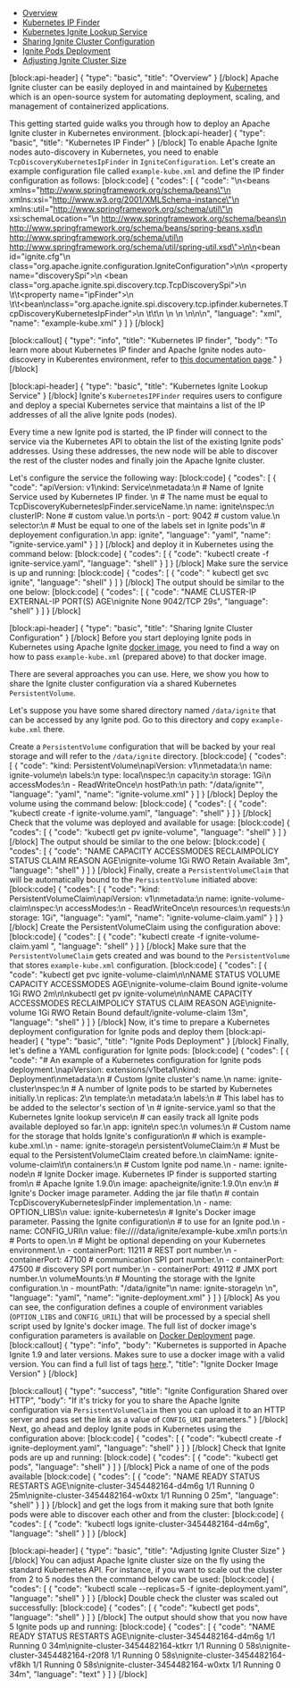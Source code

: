 * [Overview](#overview)
* [Kubernetes IP Finder](#kubernetes-ip-finder)
* [Kubernetes Ignite Lookup Service](#kubernetes-ignite-lookup-service)
* [Sharing Ignite Cluster Configuration](#sharing-ignite-cluster-configuration)
* [Ignite Pods Deployment](#ignite-pods-deployment)
* [Adjusting Ignite Cluster Size](#adjusting-ignite-cluster-size)

[block:api-header]
{
  "type": "basic",
  "title": "Overview"
}
[/block]
Apache Ignite cluster can be easily deployed in and maintained by [Kubernetes](https://kubernetes.io) which is an open-source system for automating deployment, scaling, and management of containerized applications.

This getting started guide walks you through how to deploy an Apache Ignite cluster in Kubernetes environment.
[block:api-header]
{
  "type": "basic",
  "title": "Kubernetes IP Finder"
}
[/block]
To enable Apache Ignite nodes auto-discovery in Kubernetes, you need to enable `TcpDiscoveryKubernetesIpFinder` in `IgniteConfiguration`. Let's create an example configuration file called `example-kube.xml` and define the IP finder configuration as follows:
[block:code]
{
  "codes": [
    {
      "code": "<?xml version=\"1.0\" encoding=\"UTF-8\"?>\n<beans xmlns=\"http://www.springframework.org/schema/beans\"\n       xmlns:xsi=\"http://www.w3.org/2001/XMLSchema-instance\"\n       xmlns:util=\"http://www.springframework.org/schema/util\"\n       xsi:schemaLocation=\"\n        http://www.springframework.org/schema/beans\n        http://www.springframework.org/schema/beans/spring-beans.xsd\n        http://www.springframework.org/schema/util\n        http://www.springframework.org/schema/util/spring-util.xsd\">\n\n<bean id=\"ignite.cfg\"\n    class=\"org.apache.ignite.configuration.IgniteConfiguration\">\n\n    <property name=\"discoverySpi\">\n        <bean class=\"org.apache.ignite.spi.discovery.tcp.TcpDiscoverySpi\">\n        \t\t<property name=\"ipFinder\">\n            \t\t<bean\nclass=\"org.apache.ignite.spi.discovery.tcp.ipfinder.kubernetes.TcpDiscoveryKubernetesIpFinder\">\n            \t\t</bean>\n            </property>\n        </bean>\n    </property>\n</bean>\n</beans>\n",
      "language": "xml",
      "name": "example-kube.xml"
    }
  ]
}
[/block]

[block:callout]
{
  "type": "info",
  "title": "Kubernetes IP finder",
  "body": "To learn more about Kubernetes IP finder and Apache Ignite nodes auto-discovery in Kuberentes environment, refer to [this documentation page](https://apacheignite-mix.readme.io/docs/kubernetes-discovery)."
}
[/block]

[block:api-header]
{
  "type": "basic",
  "title": "Kubernetes Ignite Lookup Service"
}
[/block]
Ignite's `KubernetesIPFinder` requires users to configure and deploy a special Kubernetes service that maintains a list of the IP addresses of all the alive Ignite pods (nodes). 

Every time a new Ignite pod is started, the IP finder will connect to the service via the Kubernetes API to obtain the list of the existing Ignite pods' addresses. Using these addresses, the new node will be able to discover the rest of the cluster nodes and finally join the Apache Ignite cluster.

Let's configure the service the following way:
[block:code]
{
  "codes": [
    {
      "code": "apiVersion: v1\nkind: Service\nmetadata:\n  # Name of Ignite Service used by Kubernetes IP finder. \n  # The name must be equal to TcpDiscoveryKubernetesIpFinder.serviceName.\n  name: ignite\nspec:\n  clusterIP: None # custom value.\n  ports:\n    - port: 9042 # custom value.\n  selector:\n    # Must be equal to one of the labels set in Ignite pods'\n    # deployement configuration.\n    app: ignite",
      "language": "yaml",
      "name": "ignite-service.yaml"
    }
  ]
}
[/block]
and deploy it in Kubernetes using the command below:
[block:code]
{
  "codes": [
    {
      "code": "kubectl create -f ignite-service.yaml",
      "language": "shell"
    }
  ]
}
[/block]
Make sure the service is up and running:
[block:code]
{
  "codes": [
    {
      "code": " kubectl get svc ignite",
      "language": "shell"
    }
  ]
}
[/block]
The output should be similar to the one below:
[block:code]
{
  "codes": [
    {
      "code": "NAME      CLUSTER-IP   EXTERNAL-IP   PORT(S)    AGE\nignite    None         <none>        9042/TCP   29s",
      "language": "shell"
    }
  ]
}
[/block]

[block:api-header]
{
  "type": "basic",
  "title": "Sharing Ignite Cluster Configuration"
}
[/block]
Before you start deploying Ignite pods in Kubernetes using Apache Ignite [docker image](https://apacheignite.readme.io/docs/docker-deployment), you need to find a way on how to pass `example-kube.xml` (prepared above) to that docker image.

There are several approaches you can use. Here, we show you how to share the Ignite cluster configuration via a shared Kubernetes `PersistentVolume`.

Let's suppose you have some shared directory named `/data/ignite` that can be accessed by any Ignite pod. Go to this directory and copy `example-kube.xml` there.

Create a `PersistentVolume` configuration that will be backed by your real storage and will refer to the `/data/ignite` directory.
[block:code]
{
  "codes": [
    {
      "code": "kind: PersistentVolume\napiVersion: v1\nmetadata:\n  name: ignite-volume\n  labels:\n    type: local\nspec:\n  capacity:\n    storage: 1Gi\n  accessModes:\n    - ReadWriteOnce\n  hostPath:\n    path: \"/data/ignite\"",
      "language": "yaml",
      "name": "ignite-volume.xml"
    }
  ]
}
[/block]
 Deploy the volume using the command below:
[block:code]
{
  "codes": [
    {
      "code": "kubectl create -f ignite-volume.yaml",
      "language": "shell"
    }
  ]
}
[/block]
Check that the volume was deployed and available for usage:
[block:code]
{
  "codes": [
    {
      "code": "kubectl get pv ignite-volume",
      "language": "shell"
    }
  ]
}
[/block]
The output should be similar to the one below:
[block:code]
{
  "codes": [
    {
      "code": "NAME            CAPACITY   ACCESSMODES   RECLAIMPOLICY   STATUS      CLAIM     REASON    AGE\nignite-volume   1Gi        RWO           Retain          Available                       3m",
      "language": "shell"
    }
  ]
}
[/block]
Finally, create a `PersistentVolumeClaim` that will be automatically bound to the `PersistentVolume` initiated above:
[block:code]
{
  "codes": [
    {
      "code": "kind: PersistentVolumeClaim\napiVersion: v1\nmetadata:\n  name: ignite-volume-claim\nspec:\n  accessModes:\n    - ReadWriteOnce\n  resources:\n    requests:\n      storage: 1Gi",
      "language": "yaml",
      "name": "ignite-volume-claim.yaml"
    }
  ]
}
[/block]
Create the PersistentVolumeClaim using the configuration above:
[block:code]
{
  "codes": [
    {
      "code": "kubectl create -f ignite-volume-claim.yaml ",
      "language": "shell"
    }
  ]
}
[/block]
Make sure that the `PersistentVolumeClaim` gets created and was bound to the `PersistentVolume` that stores `example-kube.xml` configuration.
[block:code]
{
  "codes": [
    {
      "code": "kubectl get pvc ignite-volume-claim\n\nNAME                  STATUS    VOLUME          CAPACITY   ACCESSMODES   AGE\nignite-volume-claim   Bound     ignite-volume   1Gi        RWO           2m\n\nkubectl get pv ignite-volume\n\nNAME            CAPACITY   ACCESSMODES   RECLAIMPOLICY   STATUS    CLAIM                         REASON    AGE\nignite-volume   1Gi        RWO           Retain          Bound     default/ignite-volume-claim             13m",
      "language": "shell"
    }
  ]
}
[/block]
Now, it's time to prepare a Kubernetes deployment configuration for Ignite pods and deploy them
[block:api-header]
{
  "type": "basic",
  "title": "Ignite Pods Deployment"
}
[/block]
Finally, let's define a YAML configuration for Ignite pods:
[block:code]
{
  "codes": [
    {
      "code": "# An example of a Kubernetes configuration for Ignite pods deployment.\napiVersion: extensions/v1beta1\nkind: Deployment\nmetadata:\n  # Custom Ignite cluster's name.\n  name: ignite-cluster\nspec:\n  # A number of Ignite pods to be started by Kubernetes initially.\n  replicas: 2\n  template:\n    metadata:\n      labels:\n        # This label has to be added to the selector's section of \n        # ignite-service.yaml so that the Kubernetes Ignite lookup service\n        # can easily track all Ignite pods available deployed so far.\n        app: ignite\n    spec:\n      volumes:\n        # Custom name for the storage that holds Ignite's configuration\n        # which is example-kube.xml.\n        - name: ignite-storage\n          persistentVolumeClaim:\n           # Must be equal to the PersistentVolumeClaim created before.\n           claimName: ignite-volume-claim\t\n      containers:\n        # Custom Ignite pod name.\n      - name: ignite-node\n        # Ignite Docker image. Kubernetes IP finder is supported starting from\n        # Apache Ignite 1.9.0\n        image: apacheignite/ignite:1.9.0\n        env:\n        # Ignite's Docker image parameter. Adding the jar file that\n        # contain TcpDiscoveryKubernetesIpFinder implementation.\n        - name: OPTION_LIBS\n          value: ignite-kubernetes\n        # Ignite's Docker image parameter. Passing the Ignite configuration\n        # to use for an Ignite pod.\n        - name: CONFIG_URI\n          value: file:////data/ignite/example-kube.xml\n        ports:\n        # Ports to open.\n        # Might be optional depending on your Kubernetes environment.\n        - containerPort: 11211 # REST port number.\n        - containerPort: 47100 # communication SPI port number.\n        - containerPort: 47500 # discovery SPI port number.\n        - containerPort: 49112 # JMX port number.\n        volumeMounts:\n        # Mounting the storage with the Ignite configuration.\n        - mountPath: \"/data/ignite\"\n          name: ignite-storage\n          \n",
      "language": "yaml",
      "name": "ignite-deployment.xml"
    }
  ]
}
[/block]
As you can see, the configuration defines a couple of environment variables (`OPTION_LIBS` and `CONFIG_URIL`) that will be processed by a special shell script used by Ignite's docker image. The full list of docker image's configuration parameters is available on [Docker Deployment](doc:docker-deployment) page.
[block:callout]
{
  "type": "info",
  "body": "Kubernetes is supported in Apache Ignite 1.9 and later versions. Makes sure to use a docker image with a valid version. You can find a full list of tags [here](https://hub.docker.com/r/apacheignite/ignite/tags).",
  "title": "Ignite Docker Image Version"
}
[/block]

[block:callout]
{
  "type": "success",
  "title": "Ignite Configuration Shared over HTTP",
  "body": "If it's tricky for you to share the Apache Ignite configuration via `PersistentVolumeClaim` then you can upload it to an HTTP server and pass set the link as a value of `CONFIG_URI` parameters."
}
[/block]
Next, go ahead and deploy Ignite pods in Kubernetes using the configuration​ above:
[block:code]
{
  "codes": [
    {
      "code": "kubectl create -f ignite-deployment.yaml",
      "language": "shell"
    }
  ]
}
[/block]
Check that Ignite pods are up and running:
[block:code]
{
  "codes": [
    {
      "code": "kubectl get pods",
      "language": "shell"
    }
  ]
}
[/block]
Pick a name of one of the pods available 
[block:code]
{
  "codes": [
    {
      "code": "NAME                              READY     STATUS    RESTARTS   AGE\nignite-cluster-3454482164-d4m6g   1/1       Running   0          25m\nignite-cluster-3454482164-w0xtx   1/1       Running   0          25m",
      "language": "shell"
    }
  ]
}
[/block]
and get the logs from it making sure that both Ignite pods were able to discover each other and from the cluster:
[block:code]
{
  "codes": [
    {
      "code": "kubectl logs ignite-cluster-3454482164-d4m6g",
      "language": "shell"
    }
  ]
}
[/block]

[block:api-header]
{
  "type": "basic",
  "title": "Adjusting Ignite Cluster Size"
}
[/block]
You can adjust Apache Ignite cluster size on the fly using the standard Kubernetes API. For instance, if you want to scale out the cluster from 2 to 5 nodes then the command below can be used:
[block:code]
{
  "codes": [
    {
      "code": "kubectl scale --replicas=5 -f ignite-deployment.yaml",
      "language": "shell"
    }
  ]
}
[/block]
Double check the cluster was scaled out successfully:
[block:code]
{
  "codes": [
    {
      "code": "kubectl get pods",
      "language": "shell"
    }
  ]
}
[/block]
The output should show that you now have 5 Ignite pods up and running:
[block:code]
{
  "codes": [
    {
      "code": "NAME                              READY     STATUS    RESTARTS   AGE\nignite-cluster-3454482164-d4m6g   1/1       Running   0          34m\nignite-cluster-3454482164-ktkrr   1/1       Running   0          58s\nignite-cluster-3454482164-r20f8   1/1       Running   0          58s\nignite-cluster-3454482164-vf8kh   1/1       Running   0          58s\nignite-cluster-3454482164-w0xtx   1/1       Running   0          34m",
      "language": "text"
    }
  ]
}
[/block]